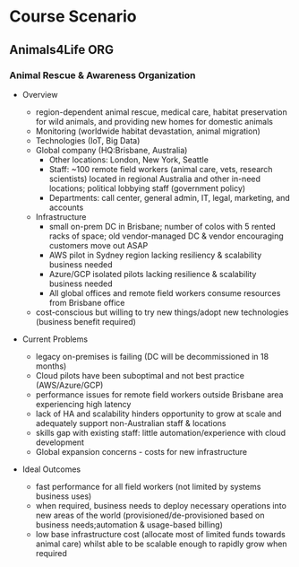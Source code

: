 # Course Scenario #

## Animals4Life ORG ##

### Animal Rescue & Awareness Organization ###
* Overview
  * region-dependent animal rescue, medical care, habitat preservation for wild animals, and providing new homes for domestic animals
  * Monitoring (worldwide habitat devastation, animal migration)
  * Technologies (IoT, Big Data)
  * Global company (HQ:Brisbane, Australia)
    * Other locations: London, New York, Seattle
    * Staff: ~100 remote field workers (animal care, vets, research scientists) located in regional Australia and other in-need locations; political lobbying staff (government policy)
    * Departments: call center, general admin, IT, legal, marketing, and accounts
  * Infrastructure
    * small on-prem DC in Brisbane; number of colos with 5 rented racks of space; old vendor-managed DC & vendor encouraging customers move out ASAP
    * AWS pilot in Sydney region lacking resiliency & scalability business needed
    * Azure/GCP isolated pilots lacking resilience & scalability business needed
    * All global offices and remote field workers consume resources from Brisbane office
  * cost-conscious but willing to try new things/adopt new technologies (business benefit required)

 * Current Problems
   * legacy on-premises is failing (DC will be decommissioned in 18 months)
   * Cloud pilots have been suboptimal and not best practice (AWS/Azure/GCP)
   * performance issues for remote field workers outside Brisbane area experiencing high latency
   * lack of HA and scalability hinders opportunity to grow at scale and adequately support non-Australian staff & locations
   * skills gap with existing staff: little automation/experience with cloud development
   * Global expansion concerns - costs for new infrastructure
 
 * Ideal Outcomes
   * fast performance for all field workers (not limited by systems business uses)
   * when required, business needs to deploy necessary operations into new areas of the world (provisioned/de-provisioned based on business needs;automation & usage-based billing)
   * low base infrastructure cost (allocate most of limited funds towards animal care) whilst able to be scalable enough to rapidly grow when required
  
